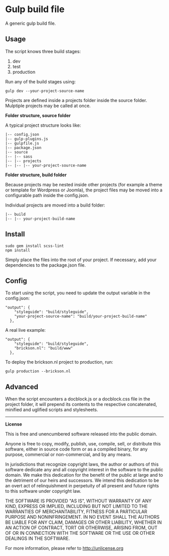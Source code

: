 # Gulp build file

A generic gulp build file.

## Usage
The script knows three build stages:

1. dev
2. test
3. production

Run any of the build stages using:
```
gulp dev --your-project-source-name
```
Projects are defined inside a projects folder inside the source folder. Mulptiple projects may be called at once.

**Folder structure, source folder**

A typical project structure looks like:
```
|-- config.json
|-- gulp-plugins.js
|-- gulpfile.js
|-- package.json
|-- source
|-- |-- sass
|-- |-- projects
|-- |-- |-- your-project-source-name
```
**Folder structure, build folder**

Because projects may be nested inside other projects (for example a theme or template for Wordpress or Joomla), the project files may be moved into a configurable path inside the config.json.

Individual projects are moved into a build folder:
```
|-- build
|-- |-- your-project-build-name
```

## Install
```
sudo gem install scss-lint
npm install
```
Simply place the files into the root of your project. If necessary, add your dependencies to the package.json file.

## Config
To start using the script, you need to update the output variable in the config.json:
```
"output": {
    "styleguide": "build/styleguide",
    "your-project-source-name": "build/your-project-build-name"
  },
```

A real live example:
```
"output": {
    "styleguide": "build/styleguide",
    "brickson.nl": "build/www"
  },
```
To deploy the brickson.nl project to production, run:
```
gulp production --brickson.nl
```

## Advanced
When the script encounters a docblock.js or a docblock.css file in the project folder, it will prepend its contents to the respective concatenated, minified and uglified scripts and stylesheets.


---

**License**

This is free and unencumbered software released into the public domain.

Anyone is free to copy, modify, publish, use, compile, sell, or
distribute this software, either in source code form or as a compiled
binary, for any purpose, commercial or non-commercial, and by any
means.

In jurisdictions that recognize copyright laws, the author or authors
of this software dedicate any and all copyright interest in the
software to the public domain. We make this dedication for the benefit
of the public at large and to the detriment of our heirs and
successors. We intend this dedication to be an overt act of
relinquishment in perpetuity of all present and future rights to this
software under copyright law.

THE SOFTWARE IS PROVIDED "AS IS", WITHOUT WARRANTY OF ANY KIND,
EXPRESS OR IMPLIED, INCLUDING BUT NOT LIMITED TO THE WARRANTIES OF
MERCHANTABILITY, FITNESS FOR A PARTICULAR PURPOSE AND NONINFRINGEMENT.
IN NO EVENT SHALL THE AUTHORS BE LIABLE FOR ANY CLAIM, DAMAGES OR
OTHER LIABILITY, WHETHER IN AN ACTION OF CONTRACT, TORT OR OTHERWISE,
ARISING FROM, OUT OF OR IN CONNECTION WITH THE SOFTWARE OR THE USE OR
OTHER DEALINGS IN THE SOFTWARE.

For more information, please refer to <http://unlicense.org>
